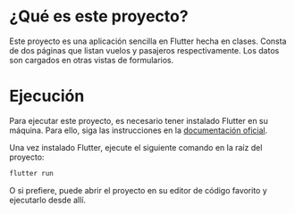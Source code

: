 # ¿Qué es este proyecto?

Este proyecto es una aplicación sencilla en Flutter hecha en clases. Consta de dos páginas que
listan vuelos y pasajeros respectivamente. Los datos son cargados en otras vistas de formularios.

# Ejecución

Para ejecutar este proyecto, es necesario tener instalado Flutter en su máquina. Para ello, siga
las instrucciones en la [documentación oficial](https://flutter.dev/docs/get-started/install).

Una vez instalado Flutter, ejecute el siguiente comando en la raíz del proyecto:

```bash
flutter run
```

O si prefiere, puede abrir el proyecto en su editor de código favorito y ejecutarlo desde allí.
